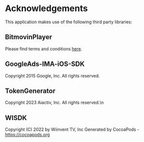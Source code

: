 # Acknowledgements
This application makes use of the following third party libraries:

## BitmovinPlayer

Please find terms and conditions [here](https://bitmovin.com/terms/).

## GoogleAds-IMA-iOS-SDK

Copyright 2015 Google, Inc. All rights reserved.


## TokenGenerator

Copyright 2023 Aiactiv, Inc. All rights reserved.\n

## WISDK

Copyright (C) 2022 by Wiinvent TV, Inc
Generated by CocoaPods - https://cocoapods.org
